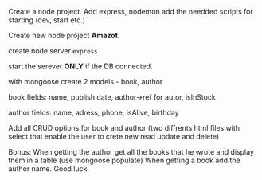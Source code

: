 Create a node project.
Add express, nodemon add the needded scripts for starting (dev, start etc.)

Create new node project **Amazot**.

create node server `express`

start the serever **ONLY** if the DB connected.

with mongoose create 2 models - book, author

book fields:
name, publish date, author->ref for autor, isInStock

author fields:
name, adress, phone, isAlive, birthday

Add all CRUD options for book and author (two diffrents html files
with select that enable the user to crete new read update and delete)

Bonus:
When getting the author get all the books that he wrote and display them in a table (use mongoose populate)
When getting a book add the author name.
Good luck.
